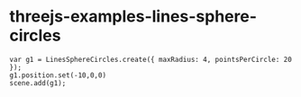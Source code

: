 # threejs-examples-lines-sphere-circles

```
var g1 = LinesSphereCircles.create({ maxRadius: 4, pointsPerCircle: 20 });
g1.position.set(-10,0,0)
scene.add(g1);
```